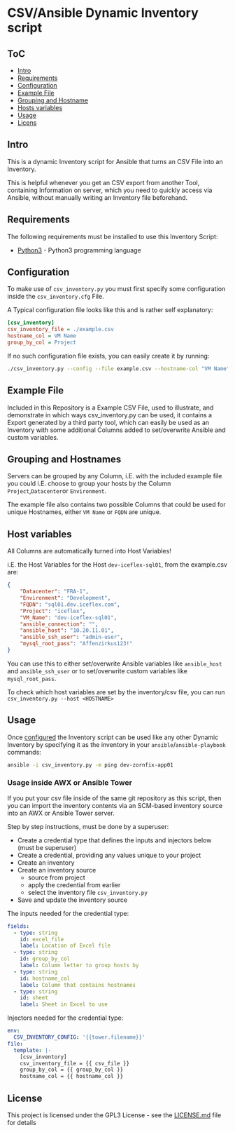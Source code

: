 # CSV/Ansible Dynamic Inventory script

## ToC

- [Intro](#intro)
- [Requirements](#requirements)
- [Configuration](#configuration)
- [Example File](#example-file)
- [Grouping and Hostname](#grouping-and-hostnames)
- [Hosts variables](#host-variables)
- [Usage](#usage)
- [Licens](#license)

## Intro

This is a dynamic Inventory script for Ansible that turns an CSV File into an Inventory.

This is helpful whenever you get an CSV export from another Tool, containing Information on server, which you need to quickly access via Ansible, without manually writing an Inventory file beforehand.

## Requirements

The following requirements must be installed to use this Inventory Script:

- [Python3](https://www.python.org/) - Python3 programming language

## Configuration

To make use of `csv_inventory.py` you must first specify some configuration inside the `csv_inventory.cfg` File.

A Typical configuration file looks like this and is rather self explanatory:

```ini
[csv_inventory]
csv_inventory_file = ./example.csv
hostname_col = VM Name
group_by_col = Project
```

If no such configuration file exists, you can easily create it by running:

```bash
./csv_inventory.py --config --file example.csv --hostname-col "VM Name" --group-by-col "Project"
```

## Example File

Included in this Repository is a Example CSV File, used to illustrate, and demonstrate in which ways csv_inventory.py can be used, it contains a Export generated by a third party tool, which can easily be used as an Inventory with some additional Columns added to set/overwrite Ansible and custom variables.

## Grouping and Hostnames

Servers can be grouped by any Column, i.E. with the included example file you could i.E. choose to group your hosts by the Column `Project`,`Datacenter`or `Environment`.

The example file also contains two possible Columns that could be used for unique Hostnames, either `VM Name` or `FQDN` are unique.


## Host variables

All Columns are automatically turned into Host Variables!

i.E. the Host Variables for the Host `dev-iceflex-sql01`, from the example.csv are:

```json
{
    "Datacenter": "FRA-1",
    "Environment": "Development",
    "FQDN": "sql01.dev.iceflex.com",
    "Project": "iceflex",
    "VM_Name": "dev-iceflex-sql01",
    "ansible_connection": "",
    "ansible_host": "10.20.11.01",
    "ansible_ssh_user": "admin-user",
    "mysql_root_pass": "Affenzirkus123!"
}
```

You can use this to either set/overwrite Ansible variables like `ansible_host` and `ansible_ssh_user` or to set/overwrite custom variables like `mysql_root_pass`.

To check which host variables are set by the inventory/csv file, you can run `csv_inventory.py --host <HOSTNAME>`

## Usage

Once [configured](#configuration) the Inventory script can be used like any other Dynamic Inventory by specifying it as the inventory in your `ansible`/`ansible-playbook` commands:

```bash
ansible -i csv_inventory.py -m ping dev-zornfix-app01
```

### Usage inside AWX or Ansible Tower

If you put your csv file inside of the same git repository as this script, then you can import the inventory contents via an SCM-based inventory source into an AWX or Ansible Tower server.

Step by step instructions, must be done by a superuser:

 - Create a credential type that defines the inputs and injectors below (must be superuser)
 - Create a credential, providing any values unique to your project
 - Create an inventory
 - Create an inventory source
   - source from project
   - apply the credential from earlier
   - select the inventory file `csv_inventory.py`
 - Save and update the inventory source

The inputs needed for the credential type:

```yaml
fields:
  - type: string
    id: excel_file
    label: Location of Excel file
  - type: string
    id: group_by_col
    label: Column letter to group hosts by
  - type: string
    id: hostname_col
    label: Column that contains hostnames
  - type: string
    id: sheet
    label: Sheet in Excel to use
```

Injectors needed for the credential type:

```yaml
env:
  CSV_INVENTORY_CONFIG: '{{tower.filename}}'
file:
  template: |-
    [csv_inventory]
    csv_inventory_file = {{ csv_file }}
    group_by_col = {{ group_by_col }}
    hostname_col = {{ hostname_col }}
```

## License

This project is licensed under the GPL3 License - see the [LICENSE.md](/LICENSE.md) file for details
